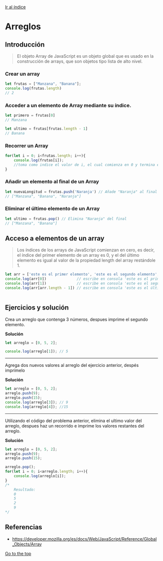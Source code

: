[Ir al índice](indice.md)

# Arreglos

## Introducción

> El objeto Array de JavaScript es un objeto global que es usado en la construcción de arrays, que son objetos tipo lista de alto nivel.
>

### Crear un array

```javascript
let frutas = ["Manzana", "Banana"];
console.log(frutas.length)
// 2
```

### Acceder a un elemento de Array mediante su índice.

```javascript
let primero = frutas[0]
// Manzana

let ultimo = frutas[frutas.length - 1]
// Banana      
```

### Recorrer un Array
```javascript
for(let i = 0; i<frutas.length; i++){
    console.log(frutas[i]); 
    //toma como indice el valor de i, el cual comienza en 0 y termina en el ultimo calor del arreglo
}      
```

### Añadir un elemento al final de un Array
```javascript
let nuevaLongitud = frutas.push('Naranja') // Añade "Naranja" al final
// ["Manzana", "Banana", "Naranja"] 
```

### Eliminar el último elemento de un Array
```javascript
let ultimo = frutas.pop() // Elimina "Naranja" del final
// ["Manzana", "Banana"]
```

## Acceso a elementos de un array

> Los índices de los arrays de JavaScript comienzan en cero, es decir, el índice del primer elemento de un array es 0, y el del último elemento es igual al valor de la propiedad length del array restándole 1.

```javascript
let arr = ['este es el primer elemento', 'este es el segundo elemento', 'este es el último elemento']
console.log(arr[0])              // escribe en consola 'este es el primer elemento'
console.log(arr[1])              // escribe en consola 'este es el segundo elemento'
console.log(arr[arr.length - 1]) // escribe en consola 'este es el último elemento'
     
```

## Ejercicios y solución

 Crea un arreglo que contenga 3 números, despues imprime el segundo elemento.

**Solución**

```javascript
let arreglo = [0, 5, 2];

console.log(arreglo[1]); // 5
```

---

 Agrega dos nuevos valores al arreglo del ejercicio anterior, despés imprímelo

**Solución**

```javascript
let arreglo = [0, 5, 2];
arreglo.push(9);
arreglo.push(15);
console.log(arreglo[3]); // 9
console.log(arreglo[4]); //15
```
---
Utilizando el código del problema anterior, elimina el ultimo valor del arreglo, despues haz un recorrido e imprime los valores restantes del arreglo.

**Solución**

```javascript
let arreglo = [0, 5, 2];
arreglo.push(9);
arreglo.push(15);

arreglo.pop();
for(let i = 0; i<arreglo.length; i++){
    console.log(arreglo[i]);
}
/*
    Resultado:
    0
    5
    2
    9
*/
```

## Referencias

- https://developer.mozilla.org/es/docs/Web/JavaScript/Reference/Global_Objects/Array

[Go to the top](#Arreglos)